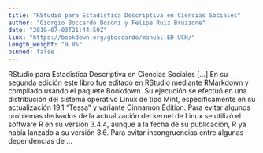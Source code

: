 ```yaml
---
title: "RStudio para Estadística Descriptiva en Ciencias Sociales"
author: "Giorgio Boccardo Bosoni y Felipe Ruiz Bruzzone"
date: "2019-07-03T21:44:50Z"
link: "https://bookdown.org/gboccardo/manual-ED-UCH/"
length_weight: "9.8%"
pinned: false
---
```


RStudio para Estadística Descriptiva en Ciencias Sociales [...] En su segunda edición este libro fue editado en RStudio mediante RMarkdown y compilado usando el paquete Bookdown. Su ejecución se efectuó en una distribución del sistema operativo Linux de tipo Mint, específicamente en su actualización 19.1 “Tessa” y variante Cinnamon Edition. Para evitar algunos problemas derivados de la actualización del kernel de Linux se utilizó el software R en su versión 3.4.4, aunque a la fecha de su publicación, R ya había lanzado a su versión 3.6. Para evitar incongruencias entre algunas dependencias de  ...
